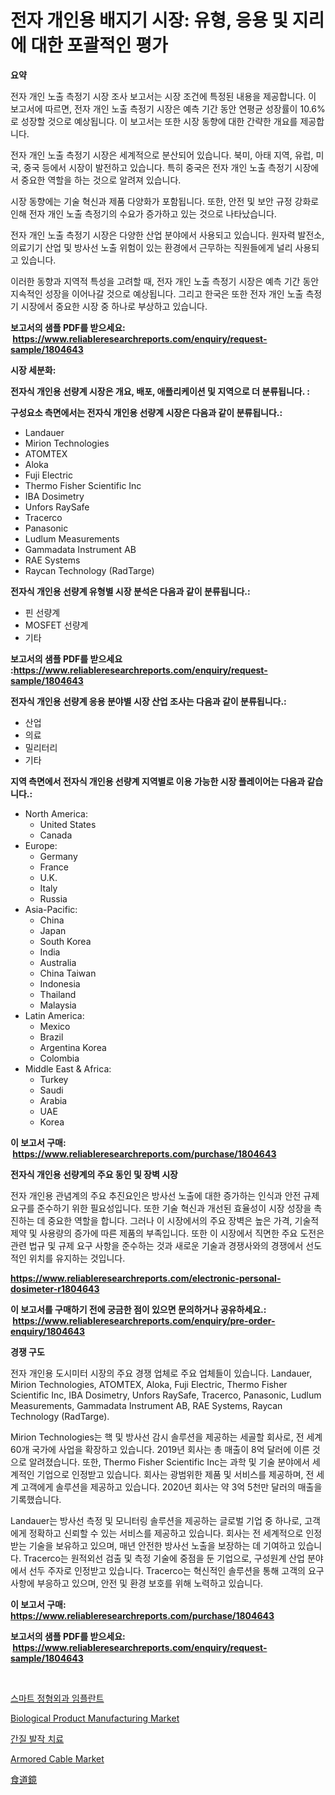 <p><h1>전자 개인용 배지기 시장: 유형, 응용 및 지리에 대한 포괄적인 평가</h1></p><p><strong>요약</strong></p>
<p><p>전자 개인 노출 측정기 시장 조사 보고서는 시장 조건에 특정된 내용을 제공합니다. 이 보고서에 따르면, 전자 개인 노출 측정기 시장은 예측 기간 동안 연평균 성장률이 10.6%로 성장할 것으로 예상됩니다. 이 보고서는 또한 시장 동향에 대한 간략한 개요를 제공합니다.</p><p>전자 개인 노출 측정기 시장은 세계적으로 분산되어 있습니다. 북미, 아태 지역, 유럽, 미국, 중국 등에서 시장이 발전하고 있습니다. 특히 중국은 전자 개인 노출 측정기 시장에서 중요한 역할을 하는 것으로 알려져 있습니다.</p><p>시장 동향에는 기술 혁신과 제품 다양화가 포함됩니다. 또한, 안전 및 보안 규정 강화로 인해 전자 개인 노출 측정기의 수요가 증가하고 있는 것으로 나타났습니다.</p><p>전자 개인 노출 측정기 시장은 다양한 산업 분야에서 사용되고 있습니다. 원자력 발전소, 의료기기 산업 및 방사선 노출 위험이 있는 환경에서 근무하는 직원들에게 널리 사용되고 있습니다.</p><p>이러한 동향과 지역적 특성을 고려할 때, 전자 개인 노출 측정기 시장은 예측 기간 동안 지속적인 성장을 이어나갈 것으로 예상됩니다. 그리고 한국은 또한 전자 개인 노출 측정기 시장에서 중요한 시장 중 하나로 부상하고 있습니다.</p></p>
<p><strong>보고서의 샘플 PDF를 받으세요: &nbsp;<a href="https://www.reliableresearchreports.com/enquiry/request-sample/1804643">https://www.reliableresearchreports.com/enquiry/request-sample/1804643</a></strong></p>
<p><strong>시장 세분화:</strong></p>
<p><strong> 전자식 개인용 선량계 시장은 개요, 배포, 애플리케이션 및 지역으로 더 분류됩니다. :</strong></p>
<p><strong>구성요소 측면에서는 전자식 개인용 선량계 시장은 다음과 같이 분류됩니다.:</strong></p>
<p><ul><li>Landauer</li><li>Mirion Technologies</li><li>ATOMTEX</li><li>Aloka</li><li>Fuji Electric</li><li>Thermo Fisher Scientific Inc</li><li>IBA Dosimetry</li><li>Unfors RaySafe</li><li>Tracerco</li><li>Panasonic</li><li>Ludlum Measurements</li><li>Gammadata Instrument AB</li><li>RAE Systems</li><li>Raycan Technology (RadTarge)</li></ul></p>
<p><strong> 전자식 개인용 선량계 유형별 시장 분석은 다음과 같이 분류됩니다.:</strong></p>
<p><ul><li>핀 선량계</li><li>MOSFET 선량계</li><li>기타</li></ul></p>
<p><strong>보고서의 샘플 PDF를 받으세요 :<a href="https://www.reliableresearchreports.com/enquiry/request-sample/1804643">https://www.reliableresearchreports.com/enquiry/request-sample/1804643</a></strong></p>
<p><strong> 전자식 개인용 선량계 응용 분야별 시장 산업 조사는 다음과 같이 분류됩니다.:</strong></p>
<p><ul><li>산업</li><li>의료</li><li>밀리터리</li><li>기타</li></ul></p>
<p><strong>지역 측면에서 전자식 개인용 선량계 지역별로 이용 가능한 시장 플레이어는 다음과 같습니다.:</strong></p>
<p><ul>
    <li>
        North America:
        <ul>
            <li>United States</li>
            <li>Canada</li>
        </ul>
    </li>
    <li>
        Europe:
        <ul>
            <li>Germany</li>
            <li>France</li>
            <li>U.K.</li>
            <li>Italy</li>
            <li>Russia</li>
        </ul>
    </li>
    <li>
        Asia-Pacific:
        <ul>
            <li>China</li>
            <li>Japan</li>
            <li>South Korea</li>
            <li>India</li>
            <li>Australia</li>
            <li>China Taiwan</li>
            <li>Indonesia</li>
            <li>Thailand</li>
            <li>Malaysia</li>
        </ul>
    </li>
    <li>
        Latin America:
        <ul>
            <li>Mexico</li>
            <li>Brazil</li>
            <li>Argentina Korea</li>
            <li>Colombia</li>
        </ul>
    </li>
    <li>
        Middle East & Africa:
        <ul>
            <li>Turkey</li>
            <li>Saudi</li>
            <li>Arabia</li>
            <li>UAE</li>
            <li>Korea</li>
        </ul>
    </li>
    </ul></p>
<p><strong>이 보고서 구매: &nbsp;<a href="https://www.reliableresearchreports.com/purchase/1804643">https://www.reliableresearchreports.com/purchase/1804643</a></strong></p>
<p><strong>전자식 개인용 선량계의 주요 동인 및 장벽 시장</strong></p>
<p><p>전자 개인용 관념계의 주요 추진요인은 방사선 노출에 대한 증가하는 인식과 안전 규제 요구를 준수하기 위한 필요성입니다. 또한 기술 혁신과 개선된 효율성이 시장 성장을 촉진하는 데 중요한 역할을 합니다. 그러나 이 시장에서의 주요 장벽은 높은 가격, 기술적 제약 및 사용량의 증가에 따른 제품의 부족입니다. 또한 이 시장에서 직면한 주요 도전은 관련 법규 및 규제 요구 사항을 준수하는 것과 새로운 기술과 경쟁사와의 경쟁에서 선도적인 위치를 유지하는 것입니다.</p></p>
<p><strong><a href="https://www.reliableresearchreports.com/electronic-personal-dosimeter-r1804643">https://www.reliableresearchreports.com/electronic-personal-dosimeter-r1804643</a></strong></p>
<p><strong>이 보고서를 구매하기 전에 궁금한 점이 있으면 문의하거나 공유하세요.: &nbsp;<a href="https://www.reliableresearchreports.com/enquiry/pre-order-enquiry/1804643">https://www.reliableresearchreports.com/enquiry/pre-order-enquiry/1804643</a></strong></p>
<p><strong>경쟁 구도</strong></p>
<p><p>전자 개인용 도시미터 시장의 주요 경쟁 업체로 주요 업체들이 있습니다. Landauer, Mirion Technologies, ATOMTEX, Aloka, Fuji Electric, Thermo Fisher Scientific Inc, IBA Dosimetry, Unfors RaySafe, Tracerco, Panasonic, Ludlum Measurements, Gammadata Instrument AB, RAE Systems, Raycan Technology (RadTarge). </p><p>Mirion Technologies는 핵 및 방사선 감시 솔루션을 제공하는 세골할 회사로, 전 세계 60개 국가에 사업을 확장하고 있습니다. 2019년 회사는 총 매출이 8억 달러에 이른 것으로 알려졌습니다. 또한, Thermo Fisher Scientific Inc는 과학 및 기술 분야에서 세계적인 기업으로 인정받고 있습니다. 회사는 광범위한 제품 및 서비스를 제공하며, 전 세계 고객에게 솔루션을 제공하고 있습니다. 2020년 회사는 약 3억 5천만 달러의 매출을 기록했습니다.</p><p>Landauer는 방사선 측정 및 모니터링 솔루션을 제공하는 글로벌 기업 중 하나로, 고객에게 정확하고 신뢰할 수 있는 서비스를 제공하고 있습니다. 회사는 전 세계적으로 인정받는 기술을 보유하고 있으며, 매년 안전한 방사선 노출을 보장하는 데 기여하고 있습니다. Tracerco는 원적외선 검출 및 측정 기술에 중점을 둔 기업으로, 구성원계 산업 분야에서 선두 주자로 인정받고 있습니다. Tracerco는 혁신적인 솔루션을 통해 고객의 요구 사항에 부응하고 있으며, 안전 및 환경 보호를 위해 노력하고 있습니다.</p></p>
<p><strong>이 보고서 구매: &nbsp; <a href="https://www.reliableresearchreports.com/purchase/1804643">https://www.reliableresearchreports.com/purchase/1804643</a></strong></p>
<p><strong>보고서의 샘플 PDF를 받으세요: &nbsp;<a href="https://www.reliableresearchreports.com/enquiry/request-sample/1804643">https://www.reliableresearchreports.com/enquiry/request-sample/1804643</a></strong><strong></strong></p>
<p>&nbsp;</p>
<p><p><a href="https://medium.com/@ethawolf/%EC%8A%A4%EB%A7%88%ED%8A%B8-%EC%A0%95%ED%98%95-%EC%99%B8%EA%B3%BC-%EC%9E%84%ED%94%8C%EB%9E%80%ED%8A%B8-%EC%8B%9C%EC%9E%A5-2031%EB%85%84%EA%B9%8C%EC%A7%80%EC%9D%98-%ED%8A%B8%EB%A0%8C%EB%93%9C-%EC%98%88%EC%B8%A1-%EB%B0%8F-%EA%B2%BD%EC%9F%81-%EB%B6%84%EC%84%9D-85d039eb638a">스마트 정형외과 임플란트</a></p><p><a href="https://github.com/gulaimolin/Market-Research-Report-List-4/blob/main/biological-product-manufacturing-market.md">Biological Product Manufacturing Market</a></p><p><a href="https://github.com/Madalyell456456/Market-Research-Report-List-1/blob/main/979257223649.md">간질 발작 치료</a></p><p><a href="https://issuu.com/reportprime-2/docs/armored-cable-market-size-2030.pptx">Armored Cable Market</a></p><p><a href="https://medium.com/@pedrogers56456/%E9%A3%9F%E9%81%93%E9%8F%A1%E5%B8%82%E5%A0%B4-%E7%A8%AE%E9%A1%9E-%E7%94%A8%E9%80%94-%E3%81%8A%E3%82%88%E3%81%B3%E5%9C%B0%E7%90%86%E3%81%AB%E3%82%88%E3%82%8B%E5%8C%85%E6%8B%AC%E7%9A%84%E3%81%AA%E8%A9%95%E4%BE%A1-b7f34cd7b262">食道鏡</a></p></p>